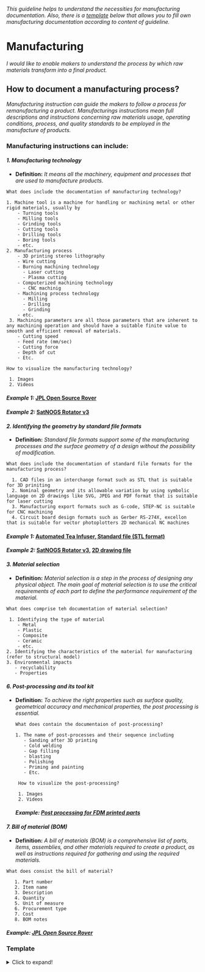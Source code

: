 *This guideline helps to understand the necessities for manufacturing documentation. Also, there is a [template](https://github.com/OPEN-NEXT/wp2.3_Guideline-for-documentation-of-OSH-design-reuse/blob/main/Documentation/4.%20Manufacturing/README.md#template) below that allows you to fill own manufacturing documentation according to content of guideline.*

# **Manufacturing**

*I would like to enable makers to understand the process by which raw materials transform into a final product.*

## **How to document a manufacturing process?**


*Manufacturing instruction can guide the makers to follow a process for remanufacturing a product. Manufacturings instructions mean full descriptions and instructions concerning raw materials usage, operating conditions, process, and quality standards to be employed in the manufacture of products.*


 ### **Manufacturing instructions can include:** 
 
 #### *1. Manufacturing technology*
 
  - **Definition:** *It means all the machinery, equipment and processes that are used to manufacture products.*


 ```
 What does include the documentation of manufacturing technology?
 
 1. Machine tool is a machine for handling or machining metal or other rigid materials, usually by
     - Turning tools
     - Milling tools
     - Grinding tools
     - Cutting tools
     - Drilling tools
     - Boring tools
     - etc. 
 2. Manufacturing process   
     - 3D printing stereo lithography
     - Wire cutting
     - Burning machining technology 
       - Laser cutting
       - Plasma cutting
     - Computerized machining technology 
       - CNC machinig 
     - Machining process technology
       - Milling
       - Drilling
       - Grinding
     - etc.
  3. Machining parameters are all those parameters that are inherent to any machining operation and should have a suitable finite value to smooth and efficient removal of materials.
     - Cutting speed
     - Feed rate (mm/sec)
     - Cutting force
     - Depth of cut
     - Etc.
     
 How to visualize the manufacturing technology? 
 
  1. Images 
  2. Videos  
 ```
 
   #### *Example 1:* [JPL Open Source Rover](https://github.com/nasa-jpl/open-source-rover/tree/master/mechanical/body_assembly#3-machiningfabrication)
   
   #### *Example 2:* [SatNOGS Rotator v3](https://wiki.satnogs.org/SatNOGS_Rotator_v3#Build_Sequence) 
   
#### *2. Identifying the geometry by standard file formats*

  - **Definition:** *Standard file formats support some of the manufacturing processes and the surface geometry of a design without the possibility of modification.*

```
What does include the documentation of standard file formats for the manufacturing process?
 
  1. CAD files in an interchange format such as STL that is suitable for 3D priniting 
  2. Nominal geometry and its allowable variation by using symbolic language on 2D drawings like SVG, JPEG and PDF format that is suitable for laser cutting
  3. Manufacturing export formats such as G-code, STEP-NC is suitable for CNC machining
  4. Circuit board design formats such as Gerber RS-274X, excellon that is suitable for vector photoplotters 2D mechanical NC machines
  ``` 

#### *Example 1:* [Automated Tea Infuser, Standard file (STL format)](https://wikifactory.com/+fablabbratislava/automated-tea-infuser/contributions/3f2c490)

#### *Example 2:* [SatNOGS Rotator v3](https://wiki.satnogs.org/SatNOGS_Rotator_v3#Specifications), [2D drawing file](https://wiki.satnogs.org/File:C1001.png)


#### *3. Material selection*

 - **Definition:** *Material selection is a step in the process of designing any physical object. The main goal of material selection is to use the critical requirements of each part to define the performance requirement of the material.*

```
What does comprise teh documentation of material selection?

 1. Identifying the type of material
    - Metal
    - Plastic
    - Composite
    - Ceramic
    - etc.
2. Identifying the characteristics of the material for manufacturing (refer to structural model)
3. Environmental impacts
   - recyclability
   - Properties  
```

#### *6. Post-processing and its tool kit*
 
 - **Definition:** *To achieve the right properties such as surface quality, geometrical accuracy and mechanical properties, the post processing is essential.* 
 
   ```
   What does contain the documentaion of post-processing?
   
   1. The name of post-processes and their sequence including 
      - Sanding after 3D printing
      - Cold welding
      - Gap filling
      - blasting
      - Polishing
      - Priming and painting
      - Etc.

    How to visualize the post-processing?
    
    1. Images 
    2. Videos  
   ```
   #### *Example: [Post processing for FDM printed parts](https://www.3dhubs.com/knowledge-base/post-processing-fdm-printed-parts/#introduction)*
   
#### *7. Bill of material (BOM)*

 - **Definition:** *A bill of materials (BOM) is a comprehensive list of parts, items, assemblies, and other materials required to create a product, as well as instructions required for gathering and using the required materials.*

```
What does consist the bill of material?

   1. Part number
   2. Item name
   3. Description
   4. Quantity
   5. Unit of measure
   6. Procurement type
   7. Cost
   8. BOM notes
   ```

 #### *Example: [JPL Open Source Rover](https://github.com/nasa-jpl/open-source-rover/tree/master/bill_of_materials)*


### Template
<details>
  <summary>Click to expand!</summary>
 
  #### 1. Documentation of software architecture
  1. A model specifying of components *([Template of software architecture](https://app.diagrams.net/?libs=general;uml#G1MlfmgE-MK0jfELJd3EfE1epv03GCdpde))*
  2. Name of modeling language
     * UML
     * ...
  3. Name of Software for modeloing the architecture
     * Online app diagram
     * ...
 
 #### 2. Documentation of different parts of software
  1. Description of programming algorithm 
     * representation of algorithm 
  2. The source code
  3. Programming software
     * Name
     * Version
 
</details>

